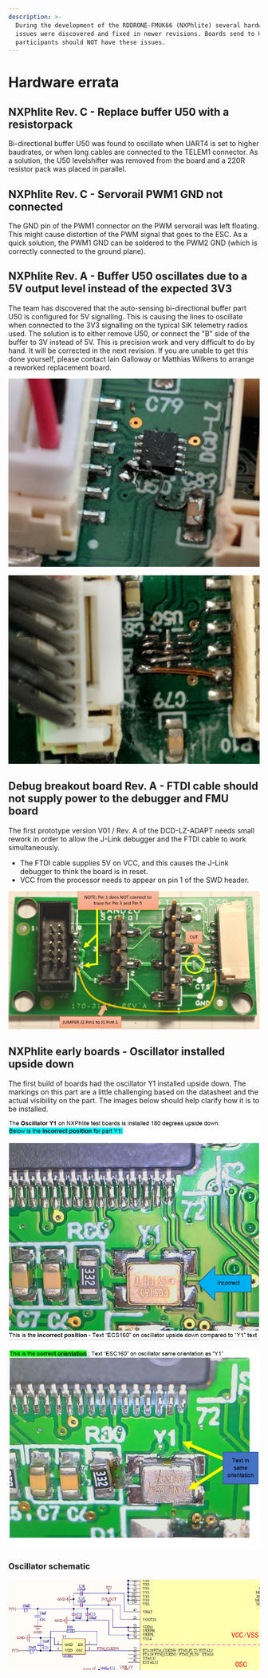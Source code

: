 ```yaml
---
description: >-
  During the development of the RDDRONE-FMUK66 (NXPhlite) several hardware
  issues were discovered and fixed in newer revisions. Boards send to HoverGames
  participants should NOT have these issues.
---
```


# Hardware errata

## NXPhlite Rev. C - Replace buffer U50 with a resistorpack

Bi-directional buffer U50 was found to oscillate when UART4 is set to higher baudrates, or when long cables are connected to the TELEM1 connector. As a solution, the U50 levelshifter was removed from the board and a 220R resistor pack was placed in parallel.

## NXPhlite Rev. C - Servorail PWM1 GND not connected

The GND pin of the PWM1 connector on the PWM servorail was left floating. This might cause distortion of the PWM signal that goes to the ESC. As a quick solution, the PWM1 GND can be soldered to the PWM2 GND \(which is correctly connected to the ground plane\).

## NXPhlite Rev. A - Buffer U50 oscillates due to a 5V output level instead of the expected 3V3

The team has discovered that the auto-sensing bi-directional buffer part U50 is configured for 5V signalling. This is causing the lines to oscillate when connected to the 3V3 signalling on the typical SiK telemetry radios used. The solution is to either remove U50, or connect the "B" side of the buffer to 3V instead of 5V. This is precision work and very difficult to do by hand. It will be corrected in the next revision. If you are unable to get this done yourself, please contact Iain Galloway or Matthias Wilkens to arrange a reworked replacement board.

![Not so nice rework of U50: Cut and jumper VCCB to 3V3.](../.gitbook/assets/image%20%2890%29.png)

![Alternative: Removing and jumpering U50 - Very difficult to do by hand.](../.gitbook/assets/image%20%2825%29.png)

## Debug breakout board Rev. A - FTDI cable should not supply power to the debugger and FMU board

The first prototype version V01 / Rev. A of the DCD-LZ-ADAPT needs small rework in order to allow the J-Link debugger and the FTDI cable to work simultaneously.

* The FTDI cable supplies 5V on VCC, and this causes the J-Link debugger to think the board is in reset.
* VCC from the processor needs to appear on pin 1 of the SWD header.

![](../.gitbook/assets/dcd-lz-adapt_rework.png)

## NXPhlite early boards - Oscillator installed upside down

The first build of boards had the oscillator Y1 installed upside down. The markings on this part are a little challenging based on the datasheet and the actual visibility on the part. The images below should help clarify how it is to be installed.

![](../.gitbook/assets/oscillator-y1-wrong.png)

![](../.gitbook/assets/oscillatory1_correct.png)

### Oscillator schematic

![](../.gitbook/assets/oscillator_schematic.png)



